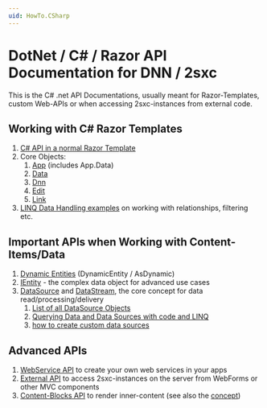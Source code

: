 ```yaml
---
uid: HowTo.CSharp
---
```

# DotNet / C# / Razor API Documentation for DNN / 2sxc

This is the C# .net API Documentations, usually meant for Razor-Templates, custom Web-APIs or when accessing 2sxc-instances from external code.

## Working with C# Razor Templates
1. [C# API in a normal Razor Template](xref:HowTo.Razor.Templates)
1. Core Objects:
    1. [App](xref:HowTo.DynamicCode.App) (includes App.Data)
    1. [Data](xref:HowTo.DynamicCode.Data)
    1. [Dnn](xref:HowTo.DynamicCode.Dnn)
    1. [Edit](xref:HowTo.DynamicCode.Edit)
    1. [Link](xref:HowTo.DynamicCode.Link)
1. [LINQ Data Handling examples](xref:Specs.DataSources.Linq) on working with relationships, filtering etc.

## Important APIs when Working with Content-Items/Data
1. [Dynamic Entities](xref:Articles.DynamicEntity) (DynamicEntity / AsDynamic)
1. [IEntity](xref:HowTo.DynamicCode.Entity) - the complex data object for advanced use cases
1. [DataSource](xref:Specs.DataSources.DataSource) and [DataStream](xref:ToSic.Eav.DataSources.IDataStream), the core concept for data read/processing/delivery
    1. [List of all DataSource Objects](xref:Specs.DataSources.ListAll)
    2. [Querying Data and Data Sources with code and LINQ](xref:Specs.DataSources.Linq)
    3. [how to create custom data sources](http://2sxc.org/en/blog/post/new-2sxc7-create-your-own-custom-datasource-for-visual-query)

## Advanced APIs
1. [WebService API](xref:HowTo.WebApi) to create your own web services in your apps
1. [External API](xref:HowTo.External) to access 2sxc-instances on the server from WebForms or other MVC components
1. [Content-Blocks API](xref:HowTo.Razor.Blocks) to render inner-content (see also the [concept](xref:Concepts.InnerContent))



